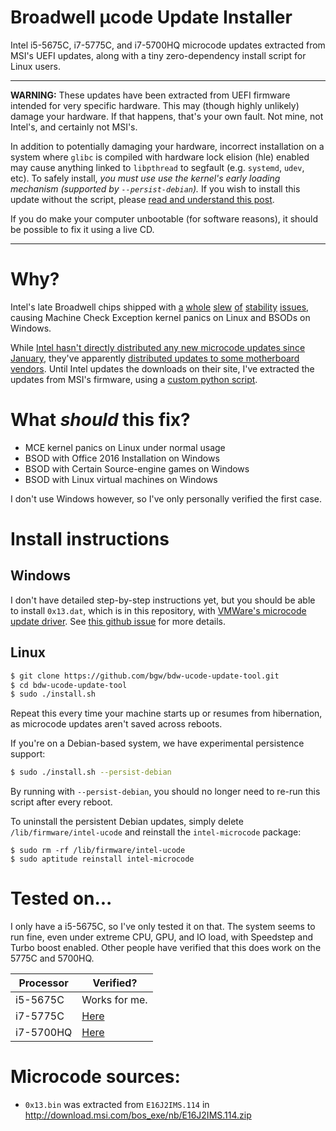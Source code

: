 # Broadwell μcode Update Installer

Intel i5-5675C, i7-5775C, and i7-5700HQ microcode updates extracted from MSI's
UEFI updates, along with a tiny zero-dependency install script for Linux users.

---

**WARNING:** These updates have been extracted from UEFI firmware intended for
very specific hardware. This may (though highly unlikely) damage your hardware.
If that happens, that's your own fault. Not mine, not Intel's, and certainly not
MSI's.

In addition to potentially damaging your hardware, incorrect installation on a
system where `glibc` is compiled with hardware lock elision (hle) enabled may
cause anything linked to `libpthread` to segfault (e.g. `systemd`, `udev`, etc).
To safely install, *you must use use the kernel's early loading mechanism
(supported by `--persist-debian`).* If you wish to install this update without
the script, please [read and understand this post][henrique].

If you do make your computer unbootable (for software reasons), it should be
possible to fix it using a live CD.

[henrique]: https://bugzilla.kernel.org/show_bug.cgi?id=103351#c65

---

# Why?

Intel's late Broadwell chips shipped with [a][pt1] [whole][pt2] [slew][pt3]
[of][pt4] [stability][pt5] [issues][pt6], causing Machine Check Exception
kernel panics on Linux and BSODs on Windows.

[pt1]: http://www.phoronix.com/scan.php?page=news_item&px=i7-5775C-Idle-Problems
[pt2]: http://www.phoronix.com/scan.php?page=news_item&px=core-i7-5775c-oc-fixed-mode
[pt3]: http://www.phoronix.com/scan.php?page=news_item&px=fedora-22-good-for-5775
[pt4]: http://www.phoronix.com/scan.php?page=news_item&px=intel-5775c-msi-update
[pt5]: https://bbs.archlinux.org/viewtopic.php?id=201194
[pt6]: https://bugzilla.kernel.org/show_bug.cgi?id=103351
[reddit]: https://www.reddit.com/r/hardware/comments/3meznc/design_defect_in_i55675ci75775ci75700hq/

While [Intel hasn't directly distributed any new microcode updates since
January][intel-updates], they've apparently [distributed updates to some
motherboard vendors][msi-forum]. Until Intel updates the downloads on their
site, I've extracted the updates from MSI's firmware, using a [custom python
script][python].

[intel-updates]: https://downloadcenter.intel.com/search?keyword=Linux+Processor+Microcode+Data+File
[msi-forum]: https://forum-en.msi.com/index.php?topic=261054.msg1498718#msg1498718
[python]: http://benjam.info/blog/posts/2015-09-26-microcode/

# What *should* this fix?

- MCE kernel panics on Linux under normal usage
- BSOD with Office 2016 Installation on Windows
- BSOD with Certain Source-engine games on Windows
- BSOD with Linux virtual machines on Windows

I don't use Windows however, so I've only personally verified the first case.

# Install instructions

## Windows

I don't have detailed step-by-step instructions yet, but you should be able to
install `0x13.dat`, which is in this repository, with [VMWare's microcode update
driver][win-driver]. See [this github issue][issue-2] for more details.

[win-driver]: https://labs.vmware.com/flings/vmware-cpu-microcode-update-driver
[issue-2]: https://github.com/bgw/bdw-ucode-update-tool/issues/2

## Linux

```sh
$ git clone https://github.com/bgw/bdw-ucode-update-tool.git
$ cd bdw-ucode-update-tool
$ sudo ./install.sh
```

Repeat this every time your machine starts up or resumes from hibernation, as
microcode updates aren't saved across reboots.

If you're on a Debian-based system, we have experimental persistence support:

```sh
$ sudo ./install.sh --persist-debian
```

By running with `--persist-debian`, you should no longer need to re-run this
script after every reboot.

To uninstall the persistent Debian updates, simply delete
`/lib/firmware/intel-ucode` and reinstall the `intel-microcode` package:

```
$ sudo rm -rf /lib/firmware/intel-ucode
$ sudo aptitude reinstall intel-microcode
```

# Tested on...

I only have a i5-5675C, so I've only tested it on that. The system seems to run
fine, even under extreme CPU, GPU, and IO load, with Speedstep and Turbo boost
enabled. Other people have verified that this does work on the 5775C and 5700HQ.

| Processor | Verified?      |
| --------- | -------------- |
| i5-5675C  | Works for me.  |
| i7-5775C  | [Here][verif2] |
| i7-5700HQ | [Here][verif1] |

[verif1]: https://bugzilla.kernel.org/show_bug.cgi?id=103351#c29
[verif2]: https://bugzilla.kernel.org/show_bug.cgi?id=103351#c30

# Microcode sources:

- `0x13.bin` was extracted from `E16J2IMS.114` in
  <http://download.msi.com/bos_exe/nb/E16J2IMS.114.zip>
